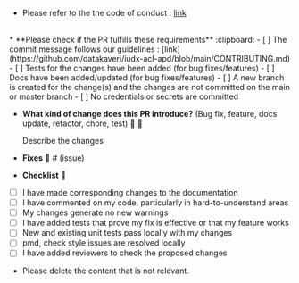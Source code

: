* Please refer to the the code of conduct : [link](https://github.com/datakaveri/iudx-acl-apd/blob/main/CODE_OF_CONDUCT.md)
<br>
* **Please check if the PR fulfills these requirements** :clipboard:
- [ ] The commit message follows our guidelines : [link](https://github.com/datakaveri/iudx-acl-apd/blob/main/CONTRIBUTING.md)
- [ ] Tests for the changes have been added (for bug fixes/features)
- [ ] Docs have been added/updated (for bug fixes/features)
- [ ] A new branch is created for the change(s) and the changes are not committed on the main or master branch
- [ ] No credentials or secrets are committed

* **What kind of change does this PR introduce?** (Bug fix, feature, docs update, refactor, chore, test) :information_desk_person: :scroll:

  Describe the changes <br>

* **Fixes** :wrench: # (issue)

* **Checklist** :page_with_curl:
- [ ] I have made corresponding changes to the documentation
- [ ] I have commented on my code, particularly in hard-to-understand areas
- [ ] My changes generate no new warnings
- [ ] I have added tests that prove my fix is effective or that my feature works
- [ ] New and existing unit tests pass locally with my changes
- [ ] pmd, check style issues are resolved locally
- [ ] I have added reviewers to check the proposed changes

* Please delete the content that is not relevant.

